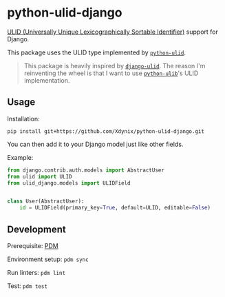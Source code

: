 # python-ulid-django

[ULID (Universally Unique Lexicographically Sortable Identifier)][ulid-spec] support for
Django.

This package uses the ULID type implemented by [`python-ulid`][python-ulid].

> This package is heavily inspired by [`django-ulid`][django-ulid]. The reason I'm
> reinventing the wheel is that I want to use [`python-ulib`][python-ulid]'s
> ULID implementation.

## Usage

Installation:

```shell
pip install git+https://github.com/Xdynix/python-ulid-django.git
```

You can then add it to your Django model just like other fields.

Example:

```python
from django.contrib.auth.models import AbstractUser
from ulid import ULID
from ulid_django.models import ULIDField


class User(AbstractUser):
    id = ULIDField(primary_key=True, default=ULID, editable=False)
```

## Development

Prerequisite: [PDM](https://pdm-project.org/latest/)

Environment setup: `pdm sync`

Run linters: `pdm lint`

Test: `pdm test`

[ulid-spec]: https://github.com/ulid/spec

[python-ulid]: https://github.com/mdomke/python-ulid

[django-ulid]: https://github.com/ahawker/django-ulid
